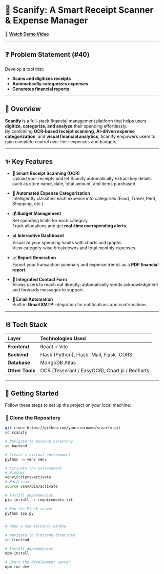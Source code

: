 # 📲 Scanify: A Smart Receipt Scanner & Expense Manager

🎥 **[Watch Demo Video](https://drive.google.com/file/d/1UPdpdwv-02dSAKvXMcrG6ejsncTUs_LF/view?usp=sharing)**

---

## ❓ Problem Statement (#40)

Develop a tool that:
- **Scans and digitizes receipts**
- **Automatically categorizes expenses**
- **Generates financial reports**

---

## 🧭 Overview

**Scanify** is a full-stack financial management platform that helps users **digitize, categorize, and analyze** their spending effortlessly.  
By combining **OCR-based receipt scanning**, **AI-driven expense categorization**, and **visual financial analytics**, Scanify empowers users to gain complete control over their expenses and budgets.

---

## ✨ Key Features

- **🧾 Smart Receipt Scanning (OCR)**  
  Upload your receipts and let Scanify automatically extract key details such as store name, date, total amount, and items purchased.

- **📂 Automated Expense Categorization**  
  Intelligently classifies each expense into categories (Food, Travel, Rent, Shopping, etc.).

- **💰 Budget Management**  
  Set spending limits for each category.  
  Track allocations and get **real-time overspending alerts**.

- **📊 Interactive Dashboard**  
  Visualize your spending habits with charts and graphs.  
  View category-wise breakdowns and total monthly expenses.

- **📈 Report Generation**  
  Export your transaction summary and expense trends as a **PDF financial report**.

- **📨 Integrated Contact Form**  
  Allows users to reach out directly; automatically sends acknowledgment and forwards messages to support.

- **📧 Email Automation**  
  Built-in **Gmail SMTP** integration for notifications and confirmations.

---

## ⚙️ Tech Stack

| Layer | Technologies Used |
|:------|:------------------|
| **Frontend** | React + Vite |
| **Backend** | Flask (Python), Flask-Mail, Flask-CORS |
| **Database** | MongoDB Atlas |
| **Other Tools** | OCR (Tesseract / EasyOCR), Chart.js / Recharts |

---

## 🚀 Getting Started

Follow these steps to set up the project on your local machine:

### 🔹 Clone the Repository
```bash
git clone https://github.com/yourusername/scanify.git
cd scanify

# Navigate to backend directory
cd backend

# Create a virtual environment
python -m venv venv

# Activate the environment
# Windows
venv\Scripts\activate
# Mac/Linux
source venv/bin/activate

# Install dependencies
pip install -r requirements.txt

# Run the Flask server
python app.py


# Open a new terminal window

# Navigate to frontend directory
cd frontend

# Install dependencies
npm install

# Start the development server
npm run dev
